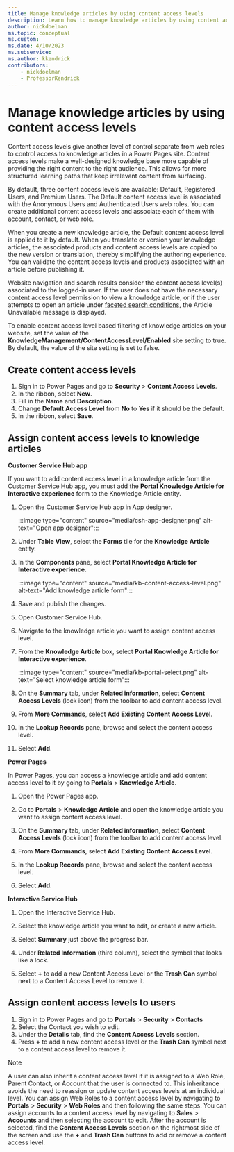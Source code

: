 ```yaml
---
title: Manage knowledge articles by using content access levels
description: Learn how to manage knowledge articles by using content access levels in a Power Pages site.
author: nickdoelman
ms.topic: conceptual
ms.custom: 
ms.date: 4/10/2023
ms.subservice: 
ms.author: kkendrick
contributors:
    - nickdoelman
    - ProfessorKendrick
---
```


# Manage knowledge articles by using content access levels

Content access levels give another level of control separate from web roles to control access to knowledge articles in a Power Pages site. Content access levels make a well-designed knowledge base more capable of providing the right content to the right audience. This allows for more structured learning paths that keep irrelevant content from surfacing.

By default, three content access levels are available: Default, Registered Users, and Premium Users. The Default content access level is associated with the Anonymous Users and Authenticated Users web roles. You can create additional content access levels and associate each of them with account, contact, or web role.

When you create a new knowledge article, the Default content access level is applied to it by default. When you translate or version your knowledge articles, the associated products and content access levels are copied to the new version or translation, thereby simplifying the authoring experience. You can validate the content access levels and products associated with an article before publishing it.

Website navigation and search results consider the content access level(s) associated to the logged-in user. If the user does not have the necessary content access level permission to view a knowledge article, or if the user attempts to open an article under [faceted search conditions](/power-pages/configure/search/faceted), the Article Unavailable message is displayed.

To enable content access level based filtering of knowledge articles on your website, set the value of the **KnowledgeManagement/ContentAccessLevel/Enabled** site setting to true. By default, the value of the site setting is set to false.

## Create content access levels

1. Sign in to Power Pages and go to **Security** &gt; **Content Access Levels**.
1. In the ribbon, select **New**.
1. Fill in the **Name** and **Description**.
1. Change **Default Access Level** from **No** to **Yes** if it should be the default.
1. In the ribbon, select **Save**.

## Assign content access levels to knowledge articles

**Customer Service Hub app**

If you want to add content access level in a knowledge article from the Customer Service Hub app, you must add the **Portal Knowledge Article for Interactive experience** form to the Knowledge Article entity.

1. Open the Customer Service Hub app in App designer.

    :::image type="content" source="media/csh-app-designer.png" alt-text="Open app designer":::

1. Under **Table View**, select the **Forms** tile for the **Knowledge Article** entity.

1. In the **Components** pane, select **Portal Knowledge Article for Interactive experience**.

    :::image type="content" source="media/kb-content-access-level.png" alt-text="Add knowledge article form":::

1. Save and publish the changes.

1. Open Customer Service Hub.

1. Navigate to the knowledge article you want to assign content access level.

1. From the **Knowledge Article** box, select **Portal Knowledge Article for Interactive experience**.

    :::image type="content" source="media/kb-portal-select.png" alt-text="Select knowledge article form":::

1. On the **Summary** tab, under **Related information**, select **Content Access Levels** (lock icon) from the toolbar to add content access level.


1. From **More Commands**, select **Add Existing Content Access Level**.


1. In the **Lookup Records** pane, browse and select the content access level.

1. Select **Add**.


**Power Pages**

In Power Pages, you can access a knowledge article and add content access level to it by going to **Portals** > **Knowledge Article**.

1. Open the Power Pages app.

1. Go to **Portals** > **Knowledge Article** and open the knowledge article you want to assign content access level.

1. On the **Summary** tab, under **Related information**, select **Content Access Levels** (lock icon) from the toolbar to add content access level.

1. From **More Commands**, select **Add Existing Content Access Level**.

1. In the **Lookup Records** pane, browse and select the content access level.

1. Select **Add**.

**Interactive Service Hub**

1.  Open the Interactive Service Hub.

1.  Select the knowledge article you want to edit, or create a new article.

1.  Select **Summary** just above the progress bar.

1.  Under **Related Information** (third column), select the symbol that looks like a lock.

1.  Select **+** to add a new Content Access Level or the **Trash Can** symbol next to a Content Access Level to remove it.

## Assign content access levels to users

1. Sign in to Power Pages and go to **Portals** &gt; **Security** &gt; **Contacts**
2. Select the Contact you wish to edit.
3. Under the **Details** tab, find the **Content Access Levels** section.
4. Press **+** to add a new content access level or the **Trash Can** symbol next to a content access level to remove it.

> [!NOTE] 
> A user can also inherit a content access level if it is assigned to a Web Role, Parent Contact, or Account that the user is connected to. This inheritance avoids the need to reassign or update content access levels at an individual level. You can assign Web Roles to a content access level by navigating to **Portals** &gt; **Security** &gt; **Web Roles** and then following the same steps. You can assign accounts to a content access level by navigating to **Sales** &gt; **Accounts** and then selecting the account to edit. After the account is selected, find the **Content Access Levels** section on the rightmost side of the screen and use the **+** and **Trash Can** buttons to add or remove a content access level.
